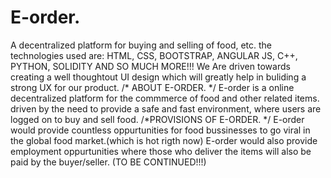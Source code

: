 # E-order.
A decentralized platform for buying and selling of food, etc.
the technologies used are: HTML, CSS, BOOTSTRAP, ANGULAR JS, C++, PYTHON, SOLIDITY AND SO MUCH MORE!!!
We Are driven towards creating a well thoughtout UI design which will greatly help in buliding a strong UX for our product.
/* ABOUT E-ORDER. */
E-order is a online decentralized platform for the commmerce of food and other related items. driven by the need to provide a safe and fast environment,
where users are logged on to buy and sell food.
/*PROVISIONS OF E-ORDER. */
E-order would provide countless oppurtunities for food bussinesses to go viral in the global food market.(which is hot rigth now)
E-order would also provide employment oppurtunities where those who deliver the items will also be paid by the buyer/seller.
(TO BE CONTINUED!!!)
